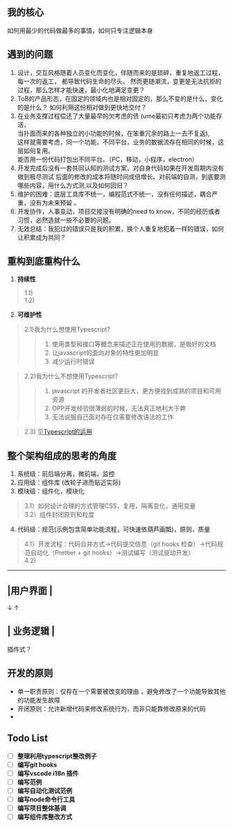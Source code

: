 ## 我的核心
   如何用最少的代码做最多的事情，如何只专注逻辑本身
## 遇到的问题
   1. 设计，交互风格随着人员变化而变化，伴随而来的是琐碎，重复地返工过程，每一次的返工，
   都导致代码生命的尽头。 然而更随潮流，变更是无法抗拒的过程，那么怎样才能快速，最小化地满足变更？  
   2. ToB的产品形态，在固定的领域内也是相对固定的，那么不变的是什么，变化的是什么？
   如何利用这份相对做到更快地交付？  
   3. 在业务支撑过程偿还了大量最早的欠考虑的债  (ume最初只考虑为两个功能存活，  
    当扑面而来的各种独立的小功能的时候，在笨重冗余的路上一去不复返),  
    这样就需要考虑，同一个功能，不同平台，业务的数据流存在相同的时候，这层如何复用。  
    能否用一份代码打包出不同平台。（PC，移动，小程序，electron）    
   4. 开发完成后没有一套共同认知的测试方案，对自身代码如果在开发周期内没有做到极尽测试
      后面的修改的成本将随时间成倍增长。对前端的自测，到底要测哪些内容，用什么方式测,以及如何回归？
   5. 维护的困难：底层工具库不统一，编程范式不统一，没有任何描述，耦合严重，没有为未来预留 。 
   6. 开发协作，人事变动，项目交接没有明确的need to know，不同的经历或者习惯，必然造就一些不必要的问题。
   7. 无效总结：我犯过的错误只是我的积累，换个人重复地犯着一样的错误，如何让积累成为共同？  
   
## 重构到底重构什么 
1. **持续性**   
> 1.1)  
  1.2)  

2. **可维护性**  
>2.1)我为什么想使用Typescript?  
>>1. 使用类型和接口等概念来描述正在使用的数据，是极好的文档
>>2. 让javascript的面向对象的特性更加明显  
>>3. 减少运行时错误   

>2.2)我为什么不想使用Typescript?  
>>1. javascript 的开发者社区更巨大，更方便找到成熟的项目和可用资源  
>>2. OPP开发经验很薄弱的时候，无法真正地利大于弊  
>>3. 无法说服自己面对存在仅需要修改语法的工作   

>2.3) 见[Typescript的运用](/guide/requirements.html#typescript-运用)


## 整个架构组成的思考的角度
1. 系统级：前后端分离，微前端，监控  
2. 应用级：组件库 (改轮子进而贴近实际)   
3. 模块级：组件化，模块化  
> 3.1）如何设计合理的方式管理CSS，复用，隔离变化，通用变量  
3.2）组件封闭原则和粒度

4. 代码级：规范(示例包含简单功能流程，可快速依葫芦画瓢)，原则，质量  
> 4.1）开发流程：代码合并方式->代码提交信息（git hooks 检查）->代码规范自动化（Prettier + git hooks）->测试编写（测试驱动开发）   
4.2)

---            
|用户界面 |                      
---  
↓     ↑

| 业务逻辑 |
---
插件式？
## 开发的原则
- 单一职责原则：仅存在一个需要被改变的理由 ，避免修改了一个功能导致其他的功能发生故障
- 开闭原则：允许新增代码来修改系统行为，而非只能靠修改原来的代码
- 

## Todo List
- [ ] **整理利用typescript整改例子**
- [ ] **编写git hooks**
- [ ] **编写vscode i18n 插件**
- [ ] **编写范例**
- [ ] **编写自动化测试范例**
- [ ] **编写node命令行工具**
- [ ] **编写项目整体基调**
- [ ] **编写组件库整改方式**